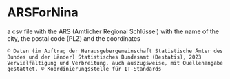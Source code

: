 # ARSForNina
a csv file with the ARS (Amtlicher Regional Schlüssel) with the name of the city, the postal code (PLZ) and the coordinates

`© Daten (im Auftrag der Herausgebergemeinschaft Statistische Ämter des Bundes und der Länder)
Statistisches Bundesamt (Destatis), 2023
Vervielfältigung und Verbreitung, auch auszugsweise, mit Quellenangabe gestattet.
© Koordinierungsstelle für IT-Standards`
